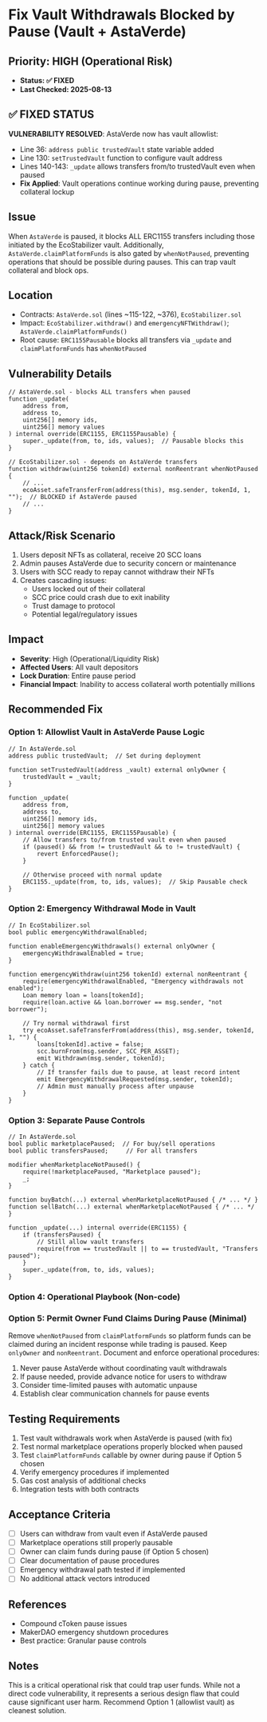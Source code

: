 # Fix Vault Withdrawals Blocked by Pause (Vault + AstaVerde)

## Priority: HIGH (Operational Risk)

- **Status: ✅ FIXED**
- **Last Checked: 2025-08-13**

## ✅ FIXED STATUS

**VULNERABILITY RESOLVED**: AstaVerde now has vault allowlist:

- Line 36: `address public trustedVault` state variable added
- Line 130: `setTrustedVault` function to configure vault address
- Lines 140-143: `_update` allows transfers from/to trustedVault even when paused
- **Fix Applied**: Vault operations continue working during pause, preventing collateral lockup

## Issue

When `AstaVerde` is paused, it blocks ALL ERC1155 transfers including those initiated by the EcoStabilizer vault. Additionally, `AstaVerde.claimPlatformFunds` is also gated by `whenNotPaused`, preventing operations that should be possible during pauses. This can trap vault collateral and block ops.

## Location

- Contracts: `AstaVerde.sol` (lines ~115-122, ~376), `EcoStabilizer.sol`
- Impact: `EcoStabilizer.withdraw()` and `emergencyNFTWithdraw()`; `AstaVerde.claimPlatformFunds()`
- Root cause: `ERC1155Pausable` blocks all transfers via `_update` and `claimPlatformFunds` has `whenNotPaused`

## Vulnerability Details

```solidity
// AstaVerde.sol - blocks ALL transfers when paused
function _update(
    address from,
    address to,
    uint256[] memory ids,
    uint256[] memory values
) internal override(ERC1155, ERC1155Pausable) {
    super._update(from, to, ids, values);  // Pausable blocks this
}

// EcoStabilizer.sol - depends on AstaVerde transfers
function withdraw(uint256 tokenId) external nonReentrant whenNotPaused {
    // ...
    ecoAsset.safeTransferFrom(address(this), msg.sender, tokenId, 1, "");  // BLOCKED if AstaVerde paused
    // ...
}
```

## Attack/Risk Scenario

1. Users deposit NFTs as collateral, receive 20 SCC loans
2. Admin pauses AstaVerde due to security concern or maintenance
3. Users with SCC ready to repay cannot withdraw their NFTs
4. Creates cascading issues:
    - Users locked out of their collateral
    - SCC price could crash due to exit inability
    - Trust damage to protocol
    - Potential legal/regulatory issues

## Impact

- **Severity**: High (Operational/Liquidity Risk)
- **Affected Users**: All vault depositors
- **Lock Duration**: Entire pause period
- **Financial Impact**: Inability to access collateral worth potentially millions

## Recommended Fix

### Option 1: Allowlist Vault in AstaVerde Pause Logic

```solidity
// In AstaVerde.sol
address public trustedVault;  // Set during deployment

function setTrustedVault(address _vault) external onlyOwner {
    trustedVault = _vault;
}

function _update(
    address from,
    address to,
    uint256[] memory ids,
    uint256[] memory values
) internal override(ERC1155, ERC1155Pausable) {
    // Allow transfers to/from trusted vault even when paused
    if (paused() && from != trustedVault && to != trustedVault) {
        revert EnforcedPause();
    }

    // Otherwise proceed with normal update
    ERC1155._update(from, to, ids, values);  // Skip Pausable check
}
```

### Option 2: Emergency Withdrawal Mode in Vault

```solidity
// In EcoStabilizer.sol
bool public emergencyWithdrawalEnabled;

function enableEmergencyWithdrawals() external onlyOwner {
    emergencyWithdrawalEnabled = true;
}

function emergencyWithdraw(uint256 tokenId) external nonReentrant {
    require(emergencyWithdrawalEnabled, "Emergency withdrawals not enabled");
    Loan memory loan = loans[tokenId];
    require(loan.active && loan.borrower == msg.sender, "not borrower");

    // Try normal withdrawal first
    try ecoAsset.safeTransferFrom(address(this), msg.sender, tokenId, 1, "") {
        loans[tokenId].active = false;
        scc.burnFrom(msg.sender, SCC_PER_ASSET);
        emit Withdrawn(msg.sender, tokenId);
    } catch {
        // If transfer fails due to pause, at least record intent
        emit EmergencyWithdrawalRequested(msg.sender, tokenId);
        // Admin must manually process after unpause
    }
}
```

### Option 3: Separate Pause Controls

```solidity
// In AstaVerde.sol
bool public marketplacePaused;  // For buy/sell operations
bool public transfersPaused;     // For all transfers

modifier whenMarketplaceNotPaused() {
    require(!marketplacePaused, "Marketplace paused");
    _;
}

function buyBatch(...) external whenMarketplaceNotPaused { /* ... */ }
function sellBatch(...) external whenMarketplaceNotPaused { /* ... */ }

function _update(...) internal override(ERC1155) {
    if (transfersPaused) {
        // Still allow vault transfers
        require(from == trustedVault || to == trustedVault, "Transfers paused");
    }
    super._update(from, to, ids, values);
}
```

### Option 4: Operational Playbook (Non-code)

### Option 5: Permit Owner Fund Claims During Pause (Minimal)

Remove `whenNotPaused` from `claimPlatformFunds` so platform funds can be claimed during an incident response while trading is paused. Keep `onlyOwner` and `nonReentrant`.
Document and enforce operational procedures:

1. Never pause AstaVerde without coordinating vault withdrawals
2. If pause needed, provide advance notice for users to withdraw
3. Consider time-limited pauses with automatic unpause
4. Establish clear communication channels for pause events

## Testing Requirements

1. Test vault withdrawals work when AstaVerde is paused (with fix)
2. Test normal marketplace operations properly blocked when paused
3. Test `claimPlatformFunds` callable by owner during pause if Option 5 chosen
4. Verify emergency procedures if implemented
5. Gas cost analysis of additional checks
6. Integration tests with both contracts

## Acceptance Criteria

- [ ] Users can withdraw from vault even if AstaVerde paused
- [ ] Marketplace operations still properly pausable
- [ ] Owner can claim funds during pause (if Option 5 chosen)
- [ ] Clear documentation of pause procedures
- [ ] Emergency withdrawal path tested if implemented
- [ ] No additional attack vectors introduced

## References

- Compound cToken pause issues
- MakerDAO emergency shutdown procedures
- Best practice: Granular pause controls

## Notes

This is a critical operational risk that could trap user funds. While not a direct code vulnerability, it represents a serious design flaw that could cause significant user harm. Recommend Option 1 (allowlist vault) as cleanest solution.
